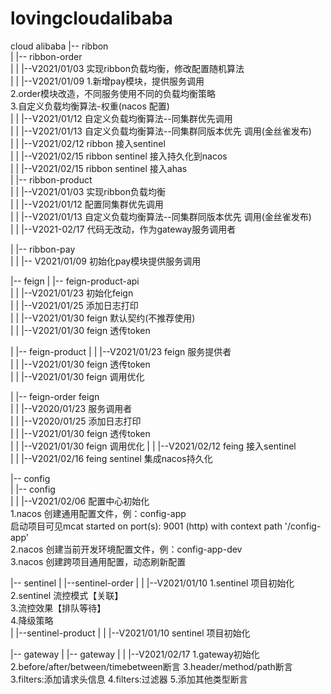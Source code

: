 # lovingcloudalibaba
cloud alibaba
|-- ribbon  
|   |-- ribbon-order  
|   |   |--V2021/01/03 实现ribbon负载均衡，修改配置随机算法  
|   |   |--V2021/01/09 1.新增pay模块，提供服务调用  
                       2.order模块改造，不同服务使用不同的负载均衡策略  
                       3.自定义负载均衡算法-权重(nacos 配置)  
|   |   |--V2021/01/12 自定义负载均衡算法--同集群优先调用  
|   |   |--V2021/01/13 自定义负载均衡算法--同集群同版本优先 调用(金丝雀发布)  
|   |   |--V2021/02/12 ribbon 接入sentinel  
|   |   |--V2021/02/15 ribbon sentinel 接入持久化到nacos  
|   |   |--V2021/02/15 ribbon sentinel 接入ahas  
|   |-- ribbon-product  
|   |   |--V2021/01/03 实现ribbon负载均衡  
|   |   |--V2021/01/12 配置同集群优先调用  
|   |   |--V2021/01/13 自定义负载均衡算法--同集群同版本优先 调用(金丝雀发布)  
|   |   |--V2021-02/17 代码无改动，作为gateway服务调用者  

|   |-- ribbon-pay  
|   |   |-- V2021/01/09 初始化pay模块提供服务调用  


|-- feign
|   |-- feign-product-api  
|   |   |--V2021/01/23  初始化feign  
|   |   |--V2021/01/25  添加日志打印  
|   |   |--V2021/01/30  feign 默认契约(不推荐使用)  
|   |   |--V2021/01/30  feign 透传token  

|   |-- feign-product
|   |   |--V2021/01/23  feign 服务提供者  
|   |   |--V2021/01/30  feign 透传token  
|   |   |--V2021/01/30  feign 调用优化

|   |-- feign-order feign  
|   |   |--V2020/01/23  服务调用者  
|   |   |--V2020/01/25   添加日志打印  
|   |   |--V2021/01/30  feign 透传token  
|   |   |--V2021/01/30  feign 调用优化
|   |   |--V2021/02/12  feing 接入sentinel  
|   |   |--V2021/02/16  feing sentinel 集成nacos持久化


|-- config  
|   |-- config  
|   |   |--V2021/02/06 配置中心初始化  
                        1.nacos 创建通用配置文件，例：config-app  
                        启动项目可见mcat started on port(s): 9001 (http) with context path '/config-app'  
                        2.nacos 创建当前开发环境配置文件，例：config-app-dev  
                        3.nacos 创建跨项目通用配置，动态刷新配置
                        
                        
|-- sentinel
|   |--sentinel-order
|   |   |--V2021/01/10 1.sentinel 项目初始化  
                       2.sentinel 流控模式【关联】  
                       3.流控效果【排队等待】  
                       4.降级策略  
|   |--sentinel-product
|   |   |--V2021/01/10 sentinel 项目初始化  


|-- gateway
|   |-- gateway
|   |   |--V2021/02/17 1.gateway初始化
                       2.before/after/between/timebetween断言
                       3.header/method/path断言
                       3.filters:添加请求头信息
                       4.filters:过滤器
                       5.添加其他类型断言